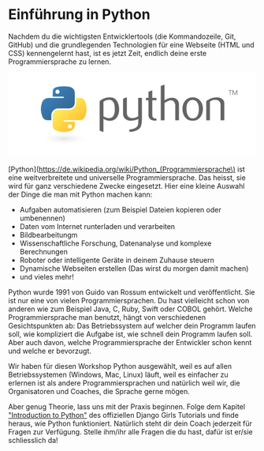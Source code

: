 # Einführung in Python

Nachdem du die wichtigsten Entwicklertools (die Kommandozeile, Git, GitHub) und die grundlegenden Technologien für eine Webseite (HTML und CSS) kennengelernt hast, ist es jetzt Zeit, endlich deine erste Programmiersprache zu lernen. 

![](/assets/python.png)

[Python](https://de.wikipedia.org/wiki/Python_(Programmiersprache\) ist eine weitverbreitete und universelle Programmiersprache. Das heisst, sie wird für ganz verschiedene Zwecke eingesetzt. Hier eine kleine Auswahl der Dinge die man mit Python machen kann:

* Aufgaben automatisieren (zum Beispiel Dateien kopieren oder umbenennen)
* Daten vom Internet runterladen und verarbeiten
* Bildbearbeitungm
* Wissenschaftliche Forschung, Datenanalyse und komplexe Berechnungen
* Roboter oder intelligente Geräte in deinem Zuhause steuern
* Dynamische Webseiten erstellen (Das wirst du morgen damit machen)
* und vieles mehr!

Python wurde 1991 von Guido van Rossum entwickelt und veröffentlicht. Sie ist nur eine von vielen Programmiersprachen. Du hast vielleicht schon von anderen wie zum Beispiel Java, C, Ruby, Swift oder COBOL gehört. Welche Programmiersprache man benutzt, hängt von verschiedenen Gesichtspunkten ab: Das Betriebssystem auf welcher dein Programm laufen soll, wie kompliziert die Aufgabe ist, wie schnell dein Programm laufen soll. Aber auch davon, welche Programmiersprache der Entwickler schon kennt und welche er bevorzugt.

Wir haben für diesen Workshop Python ausgewählt, weil es auf allen Betriebssystemen (Windows, Mac, Linux) läuft, weil es einfacher zu erlernen ist als andere Programmiersprachen und natürlich weil wir, die Organisatoren und Coaches, die Sprache gerne mögen.

Aber genug Theorie, lass uns mit der Praxis beginnen. Folge dem Kapitel ["Introduction to Python"](https://tutorial.djangogirls.org/de/python_introduction/) des offiziellen Django Girls Tutorials und finde heraus, wie Python funktioniert. Natürlich steht dir dein Coach jederzeit für Fragen zur Verfügung. Stelle ihm/ihr alle Fragen die du hast, dafür ist er/sie schliesslich da!



